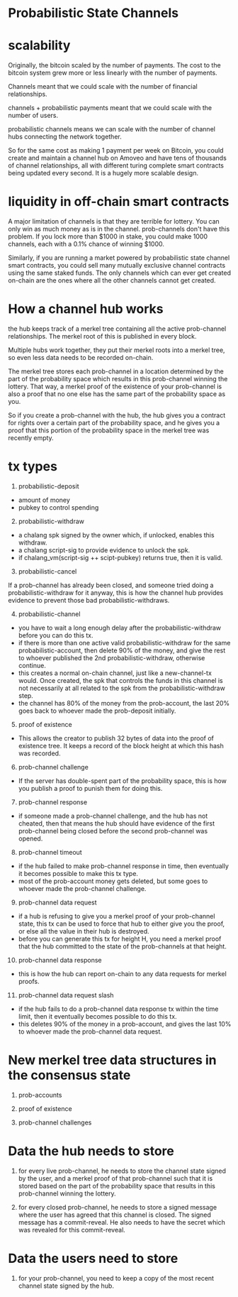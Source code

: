 Probabilistic State Channels
==========


scalability
======

Originally, the bitcoin scaled by the number of payments. The cost to the bitcoin system grew more or less linearly with the number of payments.

Channels meant that we could scale with the number of financial relationships.

channels + probabilistic payments meant that we could scale with the number of users.

probabilistic channels means we can scale with the number of channel hubs connecting the network together.

So for the same cost as making 1 payment per week on Bitcoin, you could create and maintain a channel hub on Amoveo and have tens of thousands of channel relationships, all with different turing complete smart contracts being updated every second.
It is a hugely more scalable design.


liquidity in off-chain smart contracts
=========

A major limitation of channels is that they are terrible for lottery.
You can only win as much money as is in the channel.
prob-channels don't have this problem.
If you lock more than $1000 in stake, you could make 1000 channels, each with a 0.1% chance of winning $1000.

Similarly, if you are running a market powered by probabilistic state channel smart contracts, you could sell many mutually exclusive channel contracts using the same staked funds.
The only channels which can ever get created on-chain are the ones where all the other channels cannot get created.


How a channel hub works
======

the hub keeps track of a merkel tree containing all the active prob-channel relationships. The merkel root of this is published in every block.

Multiple hubs work together, they put their merkel roots into a merkel tree, so even less data needs to be recorded on-chain.

The merkel tree stores each prob-channel in a location determined by the part of the probability space which results in this prob-channel winning the lottery. That way, a merkel proof of the existence of your prob-channel is also a proof that no one else has the same part of the probability space as you.

So if you create a prob-channel with the hub, the hub gives you a contract for rights over a certain part of the probability space, and he gives you a proof that this portion of the probability space in the merkel tree was recently empty. 


tx types
====

1) probabilistic-deposit

* amount of money
* pubkey to control spending

2) probabilistic-withdraw

* a chalang spk signed by the owner which, if unlocked, enables this withdraw.
* a chalang script-sig to provide evidence to unlock the spk.
* if chalang_vm(script-sig ++ scipt-pubkey) returns true, then it is valid.


3) probabilistic-cancel

If a prob-channel has already been closed, and someone tried doing a probabilistic-withdraw for it anyway, this is how the channel hub provides evidence to prevent those bad probabilistic-withdraws.

4) probabilistic-channel

* you have to wait a long enough delay after the probabilistic-withdraw before you can do this tx.
* if there is more than one active valid probabilistic-withdraw for the same probabilistic-account, then delete 90% of the money, and give the rest to whoever published the 2nd probabilistic-withdraw, otherwise continue.
* this creates a normal on-chain channel, just like a new-channel-tx would. Once created, the spk that controls the funds in this channel is not necessarily at all related to the spk from the probabilistic-withdraw step.
* the channel has 80% of the money from the prob-account, the last 20% goes back to whoever made the prob-deposit initially.

5) proof of existence

* This allows the creator to publish 32 bytes of data into the proof of existence tree. It keeps a record of the block height at which this hash was recorded.

6) prob-channel challenge

* If the server has double-spent part of the probability space, this is how you publish a proof to punish them for doing this.

7) prob-channel response

* if someone made a prob-channel challenge, and the hub has not cheated, then that means the hub should have evidence of the first prob-channel being closed before the second prob-channel was opened.

8) prob-channel timeout

* if the hub failed to make prob-channel response in time, then eventually it becomes possible to make this tx type.
* most of the prob-account money gets deleted, but some goes to whoever made the prob-channel challenge.

9) prob-channel data request

* if a hub is refusing to give you a merkel proof of your prob-channel state, this tx can be used to force that hub to either give you the proof, or else all the value in their hub is destroyed.
* before you can generate this tx for height H, you need a merkel proof that the hub committed to the state of the prob-channels at that height.

10) prob-channel data response

* this is how the hub can report on-chain to any data requests for merkel proofs.

11) prob-channel data request slash

* if the hub fails to do a prob-channel data response tx within the time limit, then it eventually becomes possible to do this tx.
* this deletes 90% of the money in a prob-account, and gives the last 10% to whoever made the prob-channel data request.


New merkel tree data structures in the consensus state
============

1) prob-accounts

2) proof of existence

3) prob-channel challenges



Data the hub needs to store
=============

1) for every live prob-channel, he needs to store the channel state signed by the user, and a merkel proof of that prob-channel such that it is stored based on the part of the probability space that results in this prob-channel winning the lottery.

2) for every closed prob-channel, he needs to store a signed message where the user has agreed that this channel is closed. The signed message has a commit-reveal. He also needs to have the secret which was revealed for this commit-reveal.


Data the users need to store
==============

1) for your prob-channel, you need to keep a copy of the most recent channel state signed by the hub.

